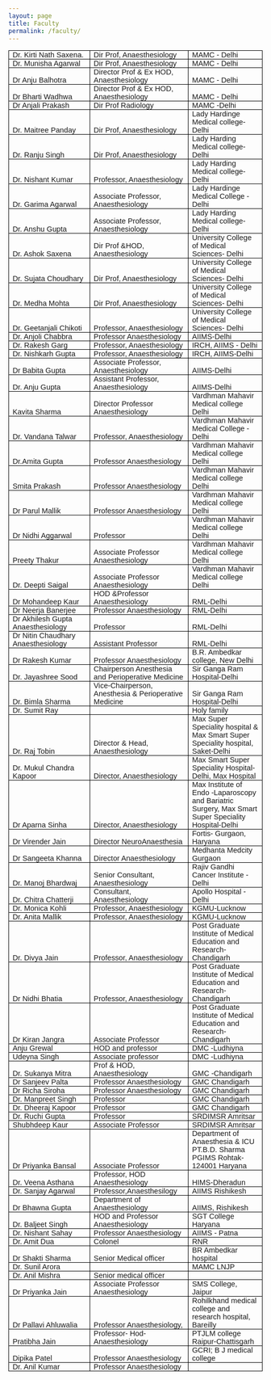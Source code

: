 ```yaml
---  
layout: page   
title: Faculty
permalink: /faculty/    
---
```

<html>

<head>
<style>
<!--
 /* Font Definitions */
 @font-face
	{font-family:"Cambria Math";
	panose-1:2 4 5 3 5 4 6 3 2 4;}
@font-face
	{font-family:Calibri;
	panose-1:2 15 5 2 2 2 4 3 2 4;}
 /* Style Definitions */
 p.MsoNormal, li.MsoNormal, div.MsoNormal
	{margin-top:0cm;
	margin-right:0cm;
	margin-bottom:8.0pt;
	margin-left:0cm;
	line-height:107%;
	font-size:11.0pt;
	font-family:"Calibri",sans-serif;}
.MsoChpDefault
	{font-family:"Calibri",sans-serif;}
.MsoPapDefault
	{margin-bottom:8.0pt;
	line-height:107%;}
@page WordSection1
	{size:595.3pt 841.9pt;
	margin:72.0pt 72.0pt 72.0pt 72.0pt;}
div.WordSection1
	{page:WordSection1;}
-->
</style>

</head>


<div class=WordSection1>

<table class=MsoTableGrid border=1 cellspacing=0 cellpadding=0
 style='border-collapse:collapse;border:none'>
 <tr>
  <td width=200 valign=bottom style='width:150.25pt;border:solid windowtext 1.0pt;
  padding:0cm 5.4pt 0cm 5.4pt'>
  <p class=MsoNormal style='margin-bottom:0cm;line-height:normal'>Dr. Kirti
  Nath Saxena.</p>
  </td>
  <td width=200 valign=bottom style='width:150.25pt;border:solid windowtext 1.0pt;
  border-left:none;padding:0cm 5.4pt 0cm 5.4pt'>
  <p class=MsoNormal style='margin-bottom:0cm;line-height:normal'>Dir Prof,
  Anaesthesiology</p>
  </td>
  <td width=200 valign=bottom style='width:150.3pt;border:solid windowtext 1.0pt;
  border-left:none;padding:0cm 5.4pt 0cm 5.4pt'>
  <p class=MsoNormal style='margin-bottom:0cm;line-height:normal'>MAMC - Delhi</p>
  </td>
 </tr>
 <tr>
  <td width=200 valign=bottom style='width:150.25pt;border:solid windowtext 1.0pt;
  border-top:none;padding:0cm 5.4pt 0cm 5.4pt'>
  <p class=MsoNormal style='margin-bottom:0cm;line-height:normal'>Dr. Munisha
  Agarwal</p>
  </td>
  <td width=200 valign=bottom style='width:150.25pt;border-top:none;border-left:
  none;border-bottom:solid windowtext 1.0pt;border-right:solid windowtext 1.0pt;
  padding:0cm 5.4pt 0cm 5.4pt'>
  <p class=MsoNormal style='margin-bottom:0cm;line-height:normal'>Dir Prof,
  Anaesthesiology</p>
  </td>
  <td width=200 valign=bottom style='width:150.3pt;border-top:none;border-left:
  none;border-bottom:solid windowtext 1.0pt;border-right:solid windowtext 1.0pt;
  padding:0cm 5.4pt 0cm 5.4pt'>
  <p class=MsoNormal style='margin-bottom:0cm;line-height:normal'>MAMC - Delhi</p>
  </td>
 </tr>
 <tr>
  <td width=200 valign=bottom style='width:150.25pt;border:solid windowtext 1.0pt;
  border-top:none;padding:0cm 5.4pt 0cm 5.4pt'>
  <p class=MsoNormal style='margin-bottom:0cm;line-height:normal'>Dr Anju
  Balhotra</p>
  </td>
  <td width=200 valign=bottom style='width:150.25pt;border-top:none;border-left:
  none;border-bottom:solid windowtext 1.0pt;border-right:solid windowtext 1.0pt;
  padding:0cm 5.4pt 0cm 5.4pt'>
  <p class=MsoNormal style='margin-bottom:0cm;line-height:normal'>Director Prof
  &amp; Ex HOD, Anaesthesiology</p>
  </td>
  <td width=200 valign=bottom style='width:150.3pt;border-top:none;border-left:
  none;border-bottom:solid windowtext 1.0pt;border-right:solid windowtext 1.0pt;
  padding:0cm 5.4pt 0cm 5.4pt'>
  <p class=MsoNormal style='margin-bottom:0cm;line-height:normal'>MAMC - Delhi</p>
  </td>
 </tr>
 <tr>
  <td width=200 valign=bottom style='width:150.25pt;border:solid windowtext 1.0pt;
  border-top:none;padding:0cm 5.4pt 0cm 5.4pt'>
  <p class=MsoNormal style='margin-bottom:0cm;line-height:normal'>Dr Bharti
  Wadhwa</p>
  </td>
  <td width=200 valign=bottom style='width:150.25pt;border-top:none;border-left:
  none;border-bottom:solid windowtext 1.0pt;border-right:solid windowtext 1.0pt;
  padding:0cm 5.4pt 0cm 5.4pt'>
  <p class=MsoNormal style='margin-bottom:0cm;line-height:normal'>Director Prof
  &amp; Ex HOD, Anaesthesiology</p>
  </td>
  <td width=200 valign=bottom style='width:150.3pt;border-top:none;border-left:
  none;border-bottom:solid windowtext 1.0pt;border-right:solid windowtext 1.0pt;
  padding:0cm 5.4pt 0cm 5.4pt'>
  <p class=MsoNormal style='margin-bottom:0cm;line-height:normal'>MAMC - Delhi</p>
  </td>
 </tr>
 <tr>
  <td width=200 valign=bottom style='width:150.25pt;border:solid windowtext 1.0pt;
  border-top:none;padding:0cm 5.4pt 0cm 5.4pt'>
  <p class=MsoNormal style='margin-bottom:0cm;line-height:normal'>Dr Anjali
  Prakash</p>
  </td>
  <td width=200 valign=bottom style='width:150.25pt;border-top:none;border-left:
  none;border-bottom:solid windowtext 1.0pt;border-right:solid windowtext 1.0pt;
  padding:0cm 5.4pt 0cm 5.4pt'>
  <p class=MsoNormal style='margin-bottom:0cm;line-height:normal'>Dir Prof
  Radiology</p>
  </td>
  <td width=200 valign=bottom style='width:150.3pt;border-top:none;border-left:
  none;border-bottom:solid windowtext 1.0pt;border-right:solid windowtext 1.0pt;
  padding:0cm 5.4pt 0cm 5.4pt'>
  <p class=MsoNormal style='margin-bottom:0cm;line-height:normal'>MAMC -Delhi</p>
  </td>
 </tr>
 <tr>
  <td width=200 valign=bottom style='width:150.25pt;border:solid windowtext 1.0pt;
  border-top:none;padding:0cm 5.4pt 0cm 5.4pt'>
  <p class=MsoNormal style='margin-bottom:0cm;line-height:normal'>Dr. Maitree
  Panday</p>
  </td>
  <td width=200 valign=bottom style='width:150.25pt;border-top:none;border-left:
  none;border-bottom:solid windowtext 1.0pt;border-right:solid windowtext 1.0pt;
  padding:0cm 5.4pt 0cm 5.4pt'>
  <p class=MsoNormal style='margin-bottom:0cm;line-height:normal'>Dir Prof,
  Anaesthesiology</p>
  </td>
  <td width=200 valign=bottom style='width:150.3pt;border-top:none;border-left:
  none;border-bottom:solid windowtext 1.0pt;border-right:solid windowtext 1.0pt;
  padding:0cm 5.4pt 0cm 5.4pt'>
  <p class=MsoNormal style='margin-bottom:0cm;line-height:normal'>Lady Hardinge
  Medical college-Delhi</p>
  </td>
 </tr>
 <tr>
  <td width=200 valign=bottom style='width:150.25pt;border:solid windowtext 1.0pt;
  border-top:none;padding:0cm 5.4pt 0cm 5.4pt'>
  <p class=MsoNormal style='margin-bottom:0cm;line-height:normal'>Dr. Ranju
  Singh</p>
  </td>
  <td width=200 valign=bottom style='width:150.25pt;border-top:none;border-left:
  none;border-bottom:solid windowtext 1.0pt;border-right:solid windowtext 1.0pt;
  padding:0cm 5.4pt 0cm 5.4pt'>
  <p class=MsoNormal style='margin-bottom:0cm;line-height:normal'>Dir Prof,
  Anaesthesiology</p>
  </td>
  <td width=200 valign=bottom style='width:150.3pt;border-top:none;border-left:
  none;border-bottom:solid windowtext 1.0pt;border-right:solid windowtext 1.0pt;
  padding:0cm 5.4pt 0cm 5.4pt'>
  <p class=MsoNormal style='margin-bottom:0cm;line-height:normal'>Lady Harding
  Medical college-Delhi</p>
  </td>
 </tr>
 <tr>
  <td width=200 valign=bottom style='width:150.25pt;border:solid windowtext 1.0pt;
  border-top:none;padding:0cm 5.4pt 0cm 5.4pt'>
  <p class=MsoNormal style='margin-bottom:0cm;line-height:normal'>Dr. Nishant
  Kumar</p>
  </td>
  <td width=200 valign=bottom style='width:150.25pt;border-top:none;border-left:
  none;border-bottom:solid windowtext 1.0pt;border-right:solid windowtext 1.0pt;
  padding:0cm 5.4pt 0cm 5.4pt'>
  <p class=MsoNormal style='margin-bottom:0cm;line-height:normal'>Professor,
  Anaesthesiology</p>
  </td>
  <td width=200 valign=bottom style='width:150.3pt;border-top:none;border-left:
  none;border-bottom:solid windowtext 1.0pt;border-right:solid windowtext 1.0pt;
  padding:0cm 5.4pt 0cm 5.4pt'>
  <p class=MsoNormal style='margin-bottom:0cm;line-height:normal'>Lady Harding
  Medical college-Delhi</p>
  </td>
 </tr>
 <tr>
  <td width=200 valign=bottom style='width:150.25pt;border:solid windowtext 1.0pt;
  border-top:none;padding:0cm 5.4pt 0cm 5.4pt'>
  <p class=MsoNormal style='margin-bottom:0cm;line-height:normal'>Dr. Garima
  Agarwal</p>
  </td>
  <td width=200 valign=bottom style='width:150.25pt;border-top:none;border-left:
  none;border-bottom:solid windowtext 1.0pt;border-right:solid windowtext 1.0pt;
  padding:0cm 5.4pt 0cm 5.4pt'>
  <p class=MsoNormal style='margin-bottom:0cm;line-height:normal'>Associate
  Professor, Anaesthesiology</p>
  </td>
  <td width=200 valign=bottom style='width:150.3pt;border-top:none;border-left:
  none;border-bottom:solid windowtext 1.0pt;border-right:solid windowtext 1.0pt;
  padding:0cm 5.4pt 0cm 5.4pt'>
  <p class=MsoNormal style='margin-bottom:0cm;line-height:normal'>Lady Hardinge
  Medical College -Delhi</p>
  </td>
 </tr>
 <tr>
  <td width=200 valign=bottom style='width:150.25pt;border:solid windowtext 1.0pt;
  border-top:none;padding:0cm 5.4pt 0cm 5.4pt'>
  <p class=MsoNormal style='margin-bottom:0cm;line-height:normal'>Dr. Anshu
  Gupta</p>
  </td>
  <td width=200 valign=bottom style='width:150.25pt;border-top:none;border-left:
  none;border-bottom:solid windowtext 1.0pt;border-right:solid windowtext 1.0pt;
  padding:0cm 5.4pt 0cm 5.4pt'>
  <p class=MsoNormal style='margin-bottom:0cm;line-height:normal'>Associate
  Professor, Anaesthesiology</p>
  </td>
  <td width=200 valign=bottom style='width:150.3pt;border-top:none;border-left:
  none;border-bottom:solid windowtext 1.0pt;border-right:solid windowtext 1.0pt;
  padding:0cm 5.4pt 0cm 5.4pt'>
  <p class=MsoNormal style='margin-bottom:0cm;line-height:normal'>Lady Harding
  Medical college-Delhi</p>
  </td>
 </tr>
 <tr>
  <td width=200 valign=bottom style='width:150.25pt;border:solid windowtext 1.0pt;
  border-top:none;padding:0cm 5.4pt 0cm 5.4pt'>
  <p class=MsoNormal style='margin-bottom:0cm;line-height:normal'>Dr. Ashok
  Saxena</p>
  </td>
  <td width=200 valign=bottom style='width:150.25pt;border-top:none;border-left:
  none;border-bottom:solid windowtext 1.0pt;border-right:solid windowtext 1.0pt;
  padding:0cm 5.4pt 0cm 5.4pt'>
  <p class=MsoNormal style='margin-bottom:0cm;line-height:normal'>Dir Prof
  &amp;HOD, Anaesthesiology</p>
  </td>
  <td width=200 valign=bottom style='width:150.3pt;border-top:none;border-left:
  none;border-bottom:solid windowtext 1.0pt;border-right:solid windowtext 1.0pt;
  padding:0cm 5.4pt 0cm 5.4pt'>
  <p class=MsoNormal style='margin-bottom:0cm;line-height:normal'>University
  College of Medical Sciences- Delhi</p>
  </td>
 </tr>
 <tr>
  <td width=200 valign=bottom style='width:150.25pt;border:solid windowtext 1.0pt;
  border-top:none;padding:0cm 5.4pt 0cm 5.4pt'>
  <p class=MsoNormal style='margin-bottom:0cm;line-height:normal'>Dr. Sujata
  Choudhary</p>
  </td>
  <td width=200 valign=bottom style='width:150.25pt;border-top:none;border-left:
  none;border-bottom:solid windowtext 1.0pt;border-right:solid windowtext 1.0pt;
  padding:0cm 5.4pt 0cm 5.4pt'>
  <p class=MsoNormal style='margin-bottom:0cm;line-height:normal'>Dir Prof,
  Anaesthesiology</p>
  </td>
  <td width=200 valign=bottom style='width:150.3pt;border-top:none;border-left:
  none;border-bottom:solid windowtext 1.0pt;border-right:solid windowtext 1.0pt;
  padding:0cm 5.4pt 0cm 5.4pt'>
  <p class=MsoNormal style='margin-bottom:0cm;line-height:normal'>University
  College of Medical Sciences- Delhi</p>
  </td>
 </tr>
 <tr>
  <td width=200 valign=bottom style='width:150.25pt;border:solid windowtext 1.0pt;
  border-top:none;padding:0cm 5.4pt 0cm 5.4pt'>
  <p class=MsoNormal style='margin-bottom:0cm;line-height:normal'>Dr. Medha
  Mohta</p>
  </td>
  <td width=200 valign=bottom style='width:150.25pt;border-top:none;border-left:
  none;border-bottom:solid windowtext 1.0pt;border-right:solid windowtext 1.0pt;
  padding:0cm 5.4pt 0cm 5.4pt'>
  <p class=MsoNormal style='margin-bottom:0cm;line-height:normal'>Dir Prof,
  Anaesthesiology</p>
  </td>
  <td width=200 valign=bottom style='width:150.3pt;border-top:none;border-left:
  none;border-bottom:solid windowtext 1.0pt;border-right:solid windowtext 1.0pt;
  padding:0cm 5.4pt 0cm 5.4pt'>
  <p class=MsoNormal style='margin-bottom:0cm;line-height:normal'>University College
  of Medical Sciences- Delhi</p>
  </td>
 </tr>
 <tr>
  <td width=200 valign=bottom style='width:150.25pt;border:solid windowtext 1.0pt;
  border-top:none;padding:0cm 5.4pt 0cm 5.4pt'>
  <p class=MsoNormal style='margin-bottom:0cm;line-height:normal'>Dr.
  Geetanjali Chikoti</p>
  </td>
  <td width=200 valign=bottom style='width:150.25pt;border-top:none;border-left:
  none;border-bottom:solid windowtext 1.0pt;border-right:solid windowtext 1.0pt;
  padding:0cm 5.4pt 0cm 5.4pt'>
  <p class=MsoNormal style='margin-bottom:0cm;line-height:normal'>Professor,
  Anaesthesiology</p>
  </td>
  <td width=200 valign=bottom style='width:150.3pt;border-top:none;border-left:
  none;border-bottom:solid windowtext 1.0pt;border-right:solid windowtext 1.0pt;
  padding:0cm 5.4pt 0cm 5.4pt'>
  <p class=MsoNormal style='margin-bottom:0cm;line-height:normal'>University
  College of Medical Sciences- Delhi</p>
  </td>
 </tr>
 <tr>
  <td width=200 valign=bottom style='width:150.25pt;border:solid windowtext 1.0pt;
  border-top:none;padding:0cm 5.4pt 0cm 5.4pt'>
  <p class=MsoNormal style='margin-bottom:0cm;line-height:normal'>Dr. Anjoli
  Chabbra</p>
  </td>
  <td width=200 valign=bottom style='width:150.25pt;border-top:none;border-left:
  none;border-bottom:solid windowtext 1.0pt;border-right:solid windowtext 1.0pt;
  padding:0cm 5.4pt 0cm 5.4pt'>
  <p class=MsoNormal style='margin-bottom:0cm;line-height:normal'>Professor
  Anaesthesiology</p>
  </td>
  <td width=200 valign=bottom style='width:150.3pt;border-top:none;border-left:
  none;border-bottom:solid windowtext 1.0pt;border-right:solid windowtext 1.0pt;
  padding:0cm 5.4pt 0cm 5.4pt'>
  <p class=MsoNormal style='margin-bottom:0cm;line-height:normal'>AIIMS-Delhi</p>
  </td>
 </tr>
 <tr>
  <td width=200 valign=bottom style='width:150.25pt;border:solid windowtext 1.0pt;
  border-top:none;padding:0cm 5.4pt 0cm 5.4pt'>
  <p class=MsoNormal style='margin-bottom:0cm;line-height:normal'>Dr. Rakesh
  Garg</p>
  </td>
  <td width=200 valign=bottom style='width:150.25pt;border-top:none;border-left:
  none;border-bottom:solid windowtext 1.0pt;border-right:solid windowtext 1.0pt;
  padding:0cm 5.4pt 0cm 5.4pt'>
  <p class=MsoNormal style='margin-bottom:0cm;line-height:normal'>Professor,
  Anaesthesiology</p>
  </td>
  <td width=200 valign=bottom style='width:150.3pt;border-top:none;border-left:
  none;border-bottom:solid windowtext 1.0pt;border-right:solid windowtext 1.0pt;
  padding:0cm 5.4pt 0cm 5.4pt'>
  <p class=MsoNormal style='margin-bottom:0cm;line-height:normal'>IRCH, AIIMS -
  Delhi</p>
  </td>
 </tr>
 <tr>
  <td width=200 valign=bottom style='width:150.25pt;border:solid windowtext 1.0pt;
  border-top:none;padding:0cm 5.4pt 0cm 5.4pt'>
  <p class=MsoNormal style='margin-bottom:0cm;line-height:normal'>Dr. Nishkarh
  Gupta</p>
  </td>
  <td width=200 valign=bottom style='width:150.25pt;border-top:none;border-left:
  none;border-bottom:solid windowtext 1.0pt;border-right:solid windowtext 1.0pt;
  padding:0cm 5.4pt 0cm 5.4pt'>
  <p class=MsoNormal style='margin-bottom:0cm;line-height:normal'>Professor,
  Anaesthesiology</p>
  </td>
  <td width=200 valign=bottom style='width:150.3pt;border-top:none;border-left:
  none;border-bottom:solid windowtext 1.0pt;border-right:solid windowtext 1.0pt;
  padding:0cm 5.4pt 0cm 5.4pt'>
  <p class=MsoNormal style='margin-bottom:0cm;line-height:normal'>IRCH,
  AIIMS-Delhi</p>
  </td>
 </tr>
 <tr>
  <td width=200 valign=bottom style='width:150.25pt;border:solid windowtext 1.0pt;
  border-top:none;padding:0cm 5.4pt 0cm 5.4pt'>
  <p class=MsoNormal style='margin-bottom:0cm;line-height:normal'>Dr Babita
  Gupta</p>
  </td>
  <td width=200 valign=bottom style='width:150.25pt;border-top:none;border-left:
  none;border-bottom:solid windowtext 1.0pt;border-right:solid windowtext 1.0pt;
  padding:0cm 5.4pt 0cm 5.4pt'>
  <p class=MsoNormal style='margin-bottom:0cm;line-height:normal'>Associate
  Professor, Anaesthesiology</p>
  </td>
  <td width=200 valign=bottom style='width:150.3pt;border-top:none;border-left:
  none;border-bottom:solid windowtext 1.0pt;border-right:solid windowtext 1.0pt;
  padding:0cm 5.4pt 0cm 5.4pt'>
  <p class=MsoNormal style='margin-bottom:0cm;line-height:normal'>AIIMS-Delhi</p>
  </td>
 </tr>
 <tr>
  <td width=200 valign=bottom style='width:150.25pt;border:solid windowtext 1.0pt;
  border-top:none;padding:0cm 5.4pt 0cm 5.4pt'>
  <p class=MsoNormal style='margin-bottom:0cm;line-height:normal'>Dr. Anju
  Gupta</p>
  </td>
  <td width=200 valign=bottom style='width:150.25pt;border-top:none;border-left:
  none;border-bottom:solid windowtext 1.0pt;border-right:solid windowtext 1.0pt;
  padding:0cm 5.4pt 0cm 5.4pt'>
  <p class=MsoNormal style='margin-bottom:0cm;line-height:normal'>Assistant
  Professor, Anaesthesiology</p>
  </td>
  <td width=200 valign=bottom style='width:150.3pt;border-top:none;border-left:
  none;border-bottom:solid windowtext 1.0pt;border-right:solid windowtext 1.0pt;
  padding:0cm 5.4pt 0cm 5.4pt'>
  <p class=MsoNormal style='margin-bottom:0cm;line-height:normal'>AIIMS-Delhi</p>
  </td>
 </tr>
 <tr>
  <td width=200 valign=bottom style='width:150.25pt;border:solid windowtext 1.0pt;
  border-top:none;padding:0cm 5.4pt 0cm 5.4pt'>
  <p class=MsoNormal style='margin-bottom:0cm;line-height:normal'>Kavita Sharma</p>
  </td>
  <td width=200 valign=bottom style='width:150.25pt;border-top:none;border-left:
  none;border-bottom:solid windowtext 1.0pt;border-right:solid windowtext 1.0pt;
  padding:0cm 5.4pt 0cm 5.4pt'>
  <p class=MsoNormal style='margin-bottom:0cm;line-height:normal'>Director
  Professor Anaesthesiology</p>
  </td>
  <td width=200 valign=bottom style='width:150.3pt;border-top:none;border-left:
  none;border-bottom:solid windowtext 1.0pt;border-right:solid windowtext 1.0pt;
  padding:0cm 5.4pt 0cm 5.4pt'>
  <p class=MsoNormal style='margin-bottom:0cm;line-height:normal'>Vardhman
  Mahavir Medical college Delhi</p>
  </td>
 </tr>
 <tr>
  <td width=200 valign=bottom style='width:150.25pt;border:solid windowtext 1.0pt;
  border-top:none;padding:0cm 5.4pt 0cm 5.4pt'>
  <p class=MsoNormal style='margin-bottom:0cm;line-height:normal'>Dr. Vandana
  Talwar</p>
  </td>
  <td width=200 valign=bottom style='width:150.25pt;border-top:none;border-left:
  none;border-bottom:solid windowtext 1.0pt;border-right:solid windowtext 1.0pt;
  padding:0cm 5.4pt 0cm 5.4pt'>
  <p class=MsoNormal style='margin-bottom:0cm;line-height:normal'>Professor,
  Anaesthesiology</p>
  </td>
  <td width=200 valign=bottom style='width:150.3pt;border-top:none;border-left:
  none;border-bottom:solid windowtext 1.0pt;border-right:solid windowtext 1.0pt;
  padding:0cm 5.4pt 0cm 5.4pt'>
  <p class=MsoNormal style='margin-bottom:0cm;line-height:normal'>Vardhman
  Mahavir Medical College -Delhi</p>
  </td>
 </tr>
 <tr>
  <td width=200 valign=bottom style='width:150.25pt;border:solid windowtext 1.0pt;
  border-top:none;padding:0cm 5.4pt 0cm 5.4pt'>
  <p class=MsoNormal style='margin-bottom:0cm;line-height:normal'>Dr.Amita
  Gupta</p>
  </td>
  <td width=200 valign=bottom style='width:150.25pt;border-top:none;border-left:
  none;border-bottom:solid windowtext 1.0pt;border-right:solid windowtext 1.0pt;
  padding:0cm 5.4pt 0cm 5.4pt'>
  <p class=MsoNormal style='margin-bottom:0cm;line-height:normal'>Professor
  Anaesthesiology</p>
  </td>
  <td width=200 valign=bottom style='width:150.3pt;border-top:none;border-left:
  none;border-bottom:solid windowtext 1.0pt;border-right:solid windowtext 1.0pt;
  padding:0cm 5.4pt 0cm 5.4pt'>
  <p class=MsoNormal style='margin-bottom:0cm;line-height:normal'>Vardhman
  Mahavir Medical college Delhi</p>
  </td>
 </tr>
 <tr>
  <td width=200 valign=bottom style='width:150.25pt;border:solid windowtext 1.0pt;
  border-top:none;padding:0cm 5.4pt 0cm 5.4pt'>
  <p class=MsoNormal style='margin-bottom:0cm;line-height:normal'>Smita Prakash</p>
  </td>
  <td width=200 valign=bottom style='width:150.25pt;border-top:none;border-left:
  none;border-bottom:solid windowtext 1.0pt;border-right:solid windowtext 1.0pt;
  padding:0cm 5.4pt 0cm 5.4pt'>
  <p class=MsoNormal style='margin-bottom:0cm;line-height:normal'>Professor Anaesthesiology</p>
  </td>
  <td width=200 valign=bottom style='width:150.3pt;border-top:none;border-left:
  none;border-bottom:solid windowtext 1.0pt;border-right:solid windowtext 1.0pt;
  padding:0cm 5.4pt 0cm 5.4pt'>
  <p class=MsoNormal style='margin-bottom:0cm;line-height:normal'>Vardhman
  Mahavir Medical college Delhi</p>
  </td>
 </tr>
 <tr>
  <td width=200 valign=bottom style='width:150.25pt;border:solid windowtext 1.0pt;
  border-top:none;padding:0cm 5.4pt 0cm 5.4pt'>
  <p class=MsoNormal style='margin-bottom:0cm;line-height:normal'>Dr Parul
  Mallik</p>
  </td>
  <td width=200 valign=bottom style='width:150.25pt;border-top:none;border-left:
  none;border-bottom:solid windowtext 1.0pt;border-right:solid windowtext 1.0pt;
  padding:0cm 5.4pt 0cm 5.4pt'>
  <p class=MsoNormal style='margin-bottom:0cm;line-height:normal'>Professor
  Anaesthesiology</p>
  </td>
  <td width=200 valign=bottom style='width:150.3pt;border-top:none;border-left:
  none;border-bottom:solid windowtext 1.0pt;border-right:solid windowtext 1.0pt;
  padding:0cm 5.4pt 0cm 5.4pt'>
  <p class=MsoNormal style='margin-bottom:0cm;line-height:normal'>Vardhman
  Mahavir Medical college Delhi</p>
  </td>
 </tr>
 <tr>
  <td width=200 valign=bottom style='width:150.25pt;border:solid windowtext 1.0pt;
  border-top:none;padding:0cm 5.4pt 0cm 5.4pt'>
  <p class=MsoNormal style='margin-bottom:0cm;line-height:normal'>Dr Nidhi
  Aggarwal</p>
  </td>
  <td width=200 valign=bottom style='width:150.25pt;border-top:none;border-left:
  none;border-bottom:solid windowtext 1.0pt;border-right:solid windowtext 1.0pt;
  padding:0cm 5.4pt 0cm 5.4pt'>
  <p class=MsoNormal style='margin-bottom:0cm;line-height:normal'>Professor</p>
  </td>
  <td width=200 valign=bottom style='width:150.3pt;border-top:none;border-left:
  none;border-bottom:solid windowtext 1.0pt;border-right:solid windowtext 1.0pt;
  padding:0cm 5.4pt 0cm 5.4pt'>
  <p class=MsoNormal style='margin-bottom:0cm;line-height:normal'>Vardhman
  Mahavir Medical college Delhi</p>
  </td>
 </tr>
 <tr>
  <td width=200 valign=bottom style='width:150.25pt;border:solid windowtext 1.0pt;
  border-top:none;padding:0cm 5.4pt 0cm 5.4pt'>
  <p class=MsoNormal style='margin-bottom:0cm;line-height:normal'>Preety Thakur</p>
  </td>
  <td width=200 valign=bottom style='width:150.25pt;border-top:none;border-left:
  none;border-bottom:solid windowtext 1.0pt;border-right:solid windowtext 1.0pt;
  padding:0cm 5.4pt 0cm 5.4pt'>
  <p class=MsoNormal style='margin-bottom:0cm;line-height:normal'>Associate
  Professor Anaesthesiology</p>
  </td>
  <td width=200 valign=bottom style='width:150.3pt;border-top:none;border-left:
  none;border-bottom:solid windowtext 1.0pt;border-right:solid windowtext 1.0pt;
  padding:0cm 5.4pt 0cm 5.4pt'>
  <p class=MsoNormal style='margin-bottom:0cm;line-height:normal'>Vardhman
  Mahavir Medical college Delhi</p>
  </td>
 </tr>
 <tr>
  <td width=200 valign=bottom style='width:150.25pt;border:solid windowtext 1.0pt;
  border-top:none;padding:0cm 5.4pt 0cm 5.4pt'>
  <p class=MsoNormal style='margin-bottom:0cm;line-height:normal'>Dr. Deepti
  Saigal</p>
  </td>
  <td width=200 valign=bottom style='width:150.25pt;border-top:none;border-left:
  none;border-bottom:solid windowtext 1.0pt;border-right:solid windowtext 1.0pt;
  padding:0cm 5.4pt 0cm 5.4pt'>
  <p class=MsoNormal style='margin-bottom:0cm;line-height:normal'>Associate
  Professor Anaesthesiology</p>
  </td>
  <td width=200 valign=bottom style='width:150.3pt;border-top:none;border-left:
  none;border-bottom:solid windowtext 1.0pt;border-right:solid windowtext 1.0pt;
  padding:0cm 5.4pt 0cm 5.4pt'>
  <p class=MsoNormal style='margin-bottom:0cm;line-height:normal'>Vardhman
  Mahavir Medical college Delhi</p>
  </td>
 </tr>
 <tr>
  <td width=200 valign=bottom style='width:150.25pt;border:solid windowtext 1.0pt;
  border-top:none;padding:0cm 5.4pt 0cm 5.4pt'>
  <p class=MsoNormal style='margin-bottom:0cm;line-height:normal'>Dr Mohandeep
  Kaur</p>
  </td>
  <td width=200 valign=bottom style='width:150.25pt;border-top:none;border-left:
  none;border-bottom:solid windowtext 1.0pt;border-right:solid windowtext 1.0pt;
  padding:0cm 5.4pt 0cm 5.4pt'>
  <p class=MsoNormal style='margin-bottom:0cm;line-height:normal'>HOD
  &amp;Professor Anaesthesiology</p>
  </td>
  <td width=200 valign=bottom style='width:150.3pt;border-top:none;border-left:
  none;border-bottom:solid windowtext 1.0pt;border-right:solid windowtext 1.0pt;
  padding:0cm 5.4pt 0cm 5.4pt'>
  <p class=MsoNormal style='margin-bottom:0cm;line-height:normal'>RML-Delhi</p>
  </td>
 </tr>
 <tr>
  <td width=200 valign=bottom style='width:150.25pt;border:solid windowtext 1.0pt;
  border-top:none;padding:0cm 5.4pt 0cm 5.4pt'>
  <p class=MsoNormal style='margin-bottom:0cm;line-height:normal'>Dr Neerja
  Banerjee</p>
  </td>
  <td width=200 valign=bottom style='width:150.25pt;border-top:none;border-left:
  none;border-bottom:solid windowtext 1.0pt;border-right:solid windowtext 1.0pt;
  padding:0cm 5.4pt 0cm 5.4pt'>
  <p class=MsoNormal style='margin-bottom:0cm;line-height:normal'>Professor
  Anaesthesiology</p>
  </td>
  <td width=200 valign=bottom style='width:150.3pt;border-top:none;border-left:
  none;border-bottom:solid windowtext 1.0pt;border-right:solid windowtext 1.0pt;
  padding:0cm 5.4pt 0cm 5.4pt'>
  <p class=MsoNormal style='margin-bottom:0cm;line-height:normal'>RML-Delhi</p>
  </td>
 </tr>
 <tr>
  <td width=200 valign=bottom style='width:150.25pt;border:solid windowtext 1.0pt;
  border-top:none;padding:0cm 5.4pt 0cm 5.4pt'>
  <p class=MsoNormal style='margin-bottom:0cm;line-height:normal'>Dr Akhilesh
  Gupta Anaesthesiology</p>
  </td>
  <td width=200 valign=bottom style='width:150.25pt;border-top:none;border-left:
  none;border-bottom:solid windowtext 1.0pt;border-right:solid windowtext 1.0pt;
  padding:0cm 5.4pt 0cm 5.4pt'>
  <p class=MsoNormal style='margin-bottom:0cm;line-height:normal'>Professor</p>
  </td>
  <td width=200 valign=bottom style='width:150.3pt;border-top:none;border-left:
  none;border-bottom:solid windowtext 1.0pt;border-right:solid windowtext 1.0pt;
  padding:0cm 5.4pt 0cm 5.4pt'>
  <p class=MsoNormal style='margin-bottom:0cm;line-height:normal'>RML-Delhi</p>
  </td>
 </tr>
 <tr>
  <td width=200 valign=bottom style='width:150.25pt;border:solid windowtext 1.0pt;
  border-top:none;padding:0cm 5.4pt 0cm 5.4pt'>
  <p class=MsoNormal style='margin-bottom:0cm;line-height:normal'>Dr Nitin
  Chaudhary Anaesthesiology</p>
  </td>
  <td width=200 valign=bottom style='width:150.25pt;border-top:none;border-left:
  none;border-bottom:solid windowtext 1.0pt;border-right:solid windowtext 1.0pt;
  padding:0cm 5.4pt 0cm 5.4pt'>
  <p class=MsoNormal style='margin-bottom:0cm;line-height:normal'>Assistant
  Professor</p>
  </td>
  <td width=200 valign=bottom style='width:150.3pt;border-top:none;border-left:
  none;border-bottom:solid windowtext 1.0pt;border-right:solid windowtext 1.0pt;
  padding:0cm 5.4pt 0cm 5.4pt'>
  <p class=MsoNormal style='margin-bottom:0cm;line-height:normal'>RML-Delhi</p>
  </td>
 </tr>
 <tr>
  <td width=200 valign=bottom style='width:150.25pt;border:solid windowtext 1.0pt;
  border-top:none;padding:0cm 5.4pt 0cm 5.4pt'>
  <p class=MsoNormal style='margin-bottom:0cm;line-height:normal'>Dr Rakesh
  Kumar</p>
  </td>
  <td width=200 valign=bottom style='width:150.25pt;border-top:none;border-left:
  none;border-bottom:solid windowtext 1.0pt;border-right:solid windowtext 1.0pt;
  padding:0cm 5.4pt 0cm 5.4pt'>
  <p class=MsoNormal style='margin-bottom:0cm;line-height:normal'>Professor
  Anaesthesiology</p>
  </td>
  <td width=200 valign=bottom style='width:150.3pt;border-top:none;border-left:
  none;border-bottom:solid windowtext 1.0pt;border-right:solid windowtext 1.0pt;
  padding:0cm 5.4pt 0cm 5.4pt'>
  <p class=MsoNormal style='margin-bottom:0cm;line-height:normal'>B.R. Ambedkar
  college, New Delhi</p>
  </td>
 </tr>
 <tr>
  <td width=200 valign=bottom style='width:150.25pt;border:solid windowtext 1.0pt;
  border-top:none;padding:0cm 5.4pt 0cm 5.4pt'>
  <p class=MsoNormal style='margin-bottom:0cm;line-height:normal'>Dr. Jayashree
  Sood</p>
  </td>
  <td width=200 valign=bottom style='width:150.25pt;border-top:none;border-left:
  none;border-bottom:solid windowtext 1.0pt;border-right:solid windowtext 1.0pt;
  padding:0cm 5.4pt 0cm 5.4pt'>
  <p class=MsoNormal style='margin-bottom:0cm;line-height:normal'>Chairperson
  Anesthesia and Perioperative Medicine</p>
  </td>
  <td width=200 valign=bottom style='width:150.3pt;border-top:none;border-left:
  none;border-bottom:solid windowtext 1.0pt;border-right:solid windowtext 1.0pt;
  padding:0cm 5.4pt 0cm 5.4pt'>
  <p class=MsoNormal style='margin-bottom:0cm;line-height:normal'>Sir Ganga Ram
  Hospital-Delhi</p>
  </td>
 </tr>
 <tr>
  <td width=200 valign=bottom style='width:150.25pt;border:solid windowtext 1.0pt;
  border-top:none;padding:0cm 5.4pt 0cm 5.4pt'>
  <p class=MsoNormal style='margin-bottom:0cm;line-height:normal'>Dr. Bimla
  Sharma</p>
  </td>
  <td width=200 valign=bottom style='width:150.25pt;border-top:none;border-left:
  none;border-bottom:solid windowtext 1.0pt;border-right:solid windowtext 1.0pt;
  padding:0cm 5.4pt 0cm 5.4pt'>
  <p class=MsoNormal style='margin-bottom:0cm;line-height:normal'>Vice-Chairperson,
  Anesthesia &amp; Perioperative Medicine</p>
  </td>
  <td width=200 valign=bottom style='width:150.3pt;border-top:none;border-left:
  none;border-bottom:solid windowtext 1.0pt;border-right:solid windowtext 1.0pt;
  padding:0cm 5.4pt 0cm 5.4pt'>
  <p class=MsoNormal style='margin-bottom:0cm;line-height:normal'>Sir Ganga Ram
  Hospital-Delhi</p>
  </td>
 </tr>
 <tr>
  <td width=200 valign=bottom style='width:150.25pt;border:solid windowtext 1.0pt;
  border-top:none;padding:0cm 5.4pt 0cm 5.4pt'>
  <p class=MsoNormal style='margin-bottom:0cm;line-height:normal'>Dr. Sumit Ray</p>
  </td>
  <td width=200 valign=bottom style='width:150.25pt;border-top:none;border-left:
  none;border-bottom:solid windowtext 1.0pt;border-right:solid windowtext 1.0pt;
  padding:0cm 5.4pt 0cm 5.4pt'>
  <p class=MsoNormal style='margin-bottom:0cm;line-height:normal'>&nbsp;</p>
  </td>
  <td width=200 valign=bottom style='width:150.3pt;border-top:none;border-left:
  none;border-bottom:solid windowtext 1.0pt;border-right:solid windowtext 1.0pt;
  padding:0cm 5.4pt 0cm 5.4pt'>
  <p class=MsoNormal style='margin-bottom:0cm;line-height:normal'>Holy family</p>
  </td>
 </tr>
 <tr>
  <td width=200 valign=bottom style='width:150.25pt;border:solid windowtext 1.0pt;
  border-top:none;padding:0cm 5.4pt 0cm 5.4pt'>
  <p class=MsoNormal style='margin-bottom:0cm;line-height:normal'>Dr. Raj Tobin</p>
  </td>
  <td width=200 valign=bottom style='width:150.25pt;border-top:none;border-left:
  none;border-bottom:solid windowtext 1.0pt;border-right:solid windowtext 1.0pt;
  padding:0cm 5.4pt 0cm 5.4pt'>
  <p class=MsoNormal style='margin-bottom:0cm;line-height:normal'>Director
  &amp; Head, Anaesthesiology</p>
  </td>
  <td width=200 valign=bottom style='width:150.3pt;border-top:none;border-left:
  none;border-bottom:solid windowtext 1.0pt;border-right:solid windowtext 1.0pt;
  padding:0cm 5.4pt 0cm 5.4pt'>
  <p class=MsoNormal style='margin-bottom:0cm;line-height:normal'>Max Super Speciality
  hospital &amp; Max Smart Super Speciality hospital, Saket-Delhi</p>
  </td>
 </tr>
 <tr>
  <td width=200 valign=bottom style='width:150.25pt;border:solid windowtext 1.0pt;
  border-top:none;padding:0cm 5.4pt 0cm 5.4pt'>
  <p class=MsoNormal style='margin-bottom:0cm;line-height:normal'>Dr. Mukul
  Chandra Kapoor</p>
  </td>
  <td width=200 valign=bottom style='width:150.25pt;border-top:none;border-left:
  none;border-bottom:solid windowtext 1.0pt;border-right:solid windowtext 1.0pt;
  padding:0cm 5.4pt 0cm 5.4pt'>
  <p class=MsoNormal style='margin-bottom:0cm;line-height:normal'>Director,
  Anaesthesiology</p>
  </td>
  <td width=200 valign=bottom style='width:150.3pt;border-top:none;border-left:
  none;border-bottom:solid windowtext 1.0pt;border-right:solid windowtext 1.0pt;
  padding:0cm 5.4pt 0cm 5.4pt'>
  <p class=MsoNormal style='margin-bottom:0cm;line-height:normal'>Max Smart
  Super Speciality Hospital-Delhi, Max Hospital</p>
  </td>
 </tr>
 <tr>
  <td width=200 valign=bottom style='width:150.25pt;border:solid windowtext 1.0pt;
  border-top:none;padding:0cm 5.4pt 0cm 5.4pt'>
  <p class=MsoNormal style='margin-bottom:0cm;line-height:normal'>Dr Aparna
  Sinha</p>
  </td>
  <td width=200 valign=bottom style='width:150.25pt;border-top:none;border-left:
  none;border-bottom:solid windowtext 1.0pt;border-right:solid windowtext 1.0pt;
  padding:0cm 5.4pt 0cm 5.4pt'>
  <p class=MsoNormal style='margin-bottom:0cm;line-height:normal'>Director,
  Anaesthesiology</p>
  </td>
  <td width=200 valign=bottom style='width:150.3pt;border-top:none;border-left:
  none;border-bottom:solid windowtext 1.0pt;border-right:solid windowtext 1.0pt;
  padding:0cm 5.4pt 0cm 5.4pt'>
  <p class=MsoNormal style='margin-bottom:0cm;line-height:normal'>Max Institute
  of Endo -Laparoscopy and Bariatric Surgery, Max Smart Super Speciality
  Hospital-Delhi</p>
  </td>
 </tr>
 <tr>
  <td width=200 valign=bottom style='width:150.25pt;border:solid windowtext 1.0pt;
  border-top:none;padding:0cm 5.4pt 0cm 5.4pt'>
  <p class=MsoNormal style='margin-bottom:0cm;line-height:normal'>Dr Virender
  Jain</p>
  </td>
  <td width=200 valign=bottom style='width:150.25pt;border-top:none;border-left:
  none;border-bottom:solid windowtext 1.0pt;border-right:solid windowtext 1.0pt;
  padding:0cm 5.4pt 0cm 5.4pt'>
  <p class=MsoNormal style='margin-bottom:0cm;line-height:normal'>Director
  NeuroAnaesthesia</p>
  </td>
  <td width=200 valign=bottom style='width:150.3pt;border-top:none;border-left:
  none;border-bottom:solid windowtext 1.0pt;border-right:solid windowtext 1.0pt;
  padding:0cm 5.4pt 0cm 5.4pt'>
  <p class=MsoNormal style='margin-bottom:0cm;line-height:normal'>Fortis-
  Gurgaon, Haryana</p>
  </td>
 </tr>
 <tr>
  <td width=200 valign=bottom style='width:150.25pt;border:solid windowtext 1.0pt;
  border-top:none;padding:0cm 5.4pt 0cm 5.4pt'>
  <p class=MsoNormal style='margin-bottom:0cm;line-height:normal'>Dr Sangeeta
  Khanna</p>
  </td>
  <td width=200 valign=bottom style='width:150.25pt;border-top:none;border-left:
  none;border-bottom:solid windowtext 1.0pt;border-right:solid windowtext 1.0pt;
  padding:0cm 5.4pt 0cm 5.4pt'>
  <p class=MsoNormal style='margin-bottom:0cm;line-height:normal'>Director
  Anaesthesiology</p>
  </td>
  <td width=200 valign=bottom style='width:150.3pt;border-top:none;border-left:
  none;border-bottom:solid windowtext 1.0pt;border-right:solid windowtext 1.0pt;
  padding:0cm 5.4pt 0cm 5.4pt'>
  <p class=MsoNormal style='margin-bottom:0cm;line-height:normal'>Medhanta
  Medcity Gurgaon</p>
  </td>
 </tr>
 <tr>
  <td width=200 valign=bottom style='width:150.25pt;border:solid windowtext 1.0pt;
  border-top:none;padding:0cm 5.4pt 0cm 5.4pt'>
  <p class=MsoNormal style='margin-bottom:0cm;line-height:normal'>Dr. Manoj
  Bhardwaj</p>
  </td>
  <td width=200 valign=bottom style='width:150.25pt;border-top:none;border-left:
  none;border-bottom:solid windowtext 1.0pt;border-right:solid windowtext 1.0pt;
  padding:0cm 5.4pt 0cm 5.4pt'>
  <p class=MsoNormal style='margin-bottom:0cm;line-height:normal'>Senior
  Consultant, Anaesthesiology</p>
  </td>
  <td width=200 valign=bottom style='width:150.3pt;border-top:none;border-left:
  none;border-bottom:solid windowtext 1.0pt;border-right:solid windowtext 1.0pt;
  padding:0cm 5.4pt 0cm 5.4pt'>
  <p class=MsoNormal style='margin-bottom:0cm;line-height:normal'>Rajiv Gandhi
  Cancer Institute - Delhi</p>
  </td>
 </tr>
 <tr>
  <td width=200 valign=bottom style='width:150.25pt;border:solid windowtext 1.0pt;
  border-top:none;padding:0cm 5.4pt 0cm 5.4pt'>
  <p class=MsoNormal style='margin-bottom:0cm;line-height:normal'>Dr. Chitra
  Chatterji</p>
  </td>
  <td width=200 valign=bottom style='width:150.25pt;border-top:none;border-left:
  none;border-bottom:solid windowtext 1.0pt;border-right:solid windowtext 1.0pt;
  padding:0cm 5.4pt 0cm 5.4pt'>
  <p class=MsoNormal style='margin-bottom:0cm;line-height:normal'>Consultant,
  Anaesthesiology</p>
  </td>
  <td width=200 valign=bottom style='width:150.3pt;border-top:none;border-left:
  none;border-bottom:solid windowtext 1.0pt;border-right:solid windowtext 1.0pt;
  padding:0cm 5.4pt 0cm 5.4pt'>
  <p class=MsoNormal style='margin-bottom:0cm;line-height:normal'>Apollo
  Hospital - Delhi</p>
  </td>
 </tr>
 <tr>
  <td width=200 valign=bottom style='width:150.25pt;border:solid windowtext 1.0pt;
  border-top:none;padding:0cm 5.4pt 0cm 5.4pt'>
  <p class=MsoNormal style='margin-bottom:0cm;line-height:normal'>Dr. Monica
  Kohli</p>
  </td>
  <td width=200 valign=bottom style='width:150.25pt;border-top:none;border-left:
  none;border-bottom:solid windowtext 1.0pt;border-right:solid windowtext 1.0pt;
  padding:0cm 5.4pt 0cm 5.4pt'>
  <p class=MsoNormal style='margin-bottom:0cm;line-height:normal'>Professor,
  Anaesthesiology</p>
  </td>
  <td width=200 valign=bottom style='width:150.3pt;border-top:none;border-left:
  none;border-bottom:solid windowtext 1.0pt;border-right:solid windowtext 1.0pt;
  padding:0cm 5.4pt 0cm 5.4pt'>
  <p class=MsoNormal style='margin-bottom:0cm;line-height:normal'>KGMU-Lucknow</p>
  </td>
 </tr>
 <tr>
  <td width=200 valign=bottom style='width:150.25pt;border:solid windowtext 1.0pt;
  border-top:none;padding:0cm 5.4pt 0cm 5.4pt'>
  <p class=MsoNormal style='margin-bottom:0cm;line-height:normal'>Dr. Anita
  Mallik</p>
  </td>
  <td width=200 valign=bottom style='width:150.25pt;border-top:none;border-left:
  none;border-bottom:solid windowtext 1.0pt;border-right:solid windowtext 1.0pt;
  padding:0cm 5.4pt 0cm 5.4pt'>
  <p class=MsoNormal style='margin-bottom:0cm;line-height:normal'>Professor,
  Anaesthesiology</p>
  </td>
  <td width=200 valign=bottom style='width:150.3pt;border-top:none;border-left:
  none;border-bottom:solid windowtext 1.0pt;border-right:solid windowtext 1.0pt;
  padding:0cm 5.4pt 0cm 5.4pt'>
  <p class=MsoNormal style='margin-bottom:0cm;line-height:normal'>KGMU-Lucknow</p>
  </td>
 </tr>
 <tr>
  <td width=200 valign=bottom style='width:150.25pt;border:solid windowtext 1.0pt;
  border-top:none;padding:0cm 5.4pt 0cm 5.4pt'>
  <p class=MsoNormal style='margin-bottom:0cm;line-height:normal'>Dr. Divya
  Jain</p>
  </td>
  <td width=200 valign=bottom style='width:150.25pt;border-top:none;border-left:
  none;border-bottom:solid windowtext 1.0pt;border-right:solid windowtext 1.0pt;
  padding:0cm 5.4pt 0cm 5.4pt'>
  <p class=MsoNormal style='margin-bottom:0cm;line-height:normal'>Professor,
  Anaesthesiology</p>
  </td>
  <td width=200 valign=bottom style='width:150.3pt;border-top:none;border-left:
  none;border-bottom:solid windowtext 1.0pt;border-right:solid windowtext 1.0pt;
  padding:0cm 5.4pt 0cm 5.4pt'>
  <p class=MsoNormal style='margin-bottom:0cm;line-height:normal'>Post Graduate
  Institute of Medical Education and Research- Chandigarh</p>
  </td>
 </tr>
 <tr>
  <td width=200 valign=bottom style='width:150.25pt;border:solid windowtext 1.0pt;
  border-top:none;padding:0cm 5.4pt 0cm 5.4pt'>
  <p class=MsoNormal style='margin-bottom:0cm;line-height:normal'>Dr Nidhi
  Bhatia</p>
  </td>
  <td width=200 valign=bottom style='width:150.25pt;border-top:none;border-left:
  none;border-bottom:solid windowtext 1.0pt;border-right:solid windowtext 1.0pt;
  padding:0cm 5.4pt 0cm 5.4pt'>
  <p class=MsoNormal style='margin-bottom:0cm;line-height:normal'>Professor,
  Anaesthesiology</p>
  </td>
  <td width=200 valign=bottom style='width:150.3pt;border-top:none;border-left:
  none;border-bottom:solid windowtext 1.0pt;border-right:solid windowtext 1.0pt;
  padding:0cm 5.4pt 0cm 5.4pt'>
  <p class=MsoNormal style='margin-bottom:0cm;line-height:normal'>Post Graduate
  Institute of Medical Education and Research- Chandigarh</p>
  </td>
 </tr>
 <tr>
  <td width=200 valign=bottom style='width:150.25pt;border:solid windowtext 1.0pt;
  border-top:none;padding:0cm 5.4pt 0cm 5.4pt'>
  <p class=MsoNormal style='margin-bottom:0cm;line-height:normal'>Dr Kiran
  Jangra</p>
  </td>
  <td width=200 valign=bottom style='width:150.25pt;border-top:none;border-left:
  none;border-bottom:solid windowtext 1.0pt;border-right:solid windowtext 1.0pt;
  padding:0cm 5.4pt 0cm 5.4pt'>
  <p class=MsoNormal style='margin-bottom:0cm;line-height:normal'>Associate
  Professor</p>
  </td>
  <td width=200 valign=bottom style='width:150.3pt;border-top:none;border-left:
  none;border-bottom:solid windowtext 1.0pt;border-right:solid windowtext 1.0pt;
  padding:0cm 5.4pt 0cm 5.4pt'>
  <p class=MsoNormal style='margin-bottom:0cm;line-height:normal'>Post Graduate
  Institute of Medical Education and Research- Chandigarh</p>
  </td>
 </tr>
 <tr>
  <td width=200 valign=bottom style='width:150.25pt;border:solid windowtext 1.0pt;
  border-top:none;padding:0cm 5.4pt 0cm 5.4pt'>
  <p class=MsoNormal style='margin-bottom:0cm;line-height:normal'>Anju Grewal</p>
  </td>
  <td width=200 valign=bottom style='width:150.25pt;border-top:none;border-left:
  none;border-bottom:solid windowtext 1.0pt;border-right:solid windowtext 1.0pt;
  padding:0cm 5.4pt 0cm 5.4pt'>
  <p class=MsoNormal style='margin-bottom:0cm;line-height:normal'>HOD and
  professor</p>
  </td>
  <td width=200 valign=bottom style='width:150.3pt;border-top:none;border-left:
  none;border-bottom:solid windowtext 1.0pt;border-right:solid windowtext 1.0pt;
  padding:0cm 5.4pt 0cm 5.4pt'>
  <p class=MsoNormal style='margin-bottom:0cm;line-height:normal'>DMC -Ludhiyna</p>
  </td>
 </tr>
 <tr>
  <td width=200 valign=bottom style='width:150.25pt;border:solid windowtext 1.0pt;
  border-top:none;padding:0cm 5.4pt 0cm 5.4pt'>
  <p class=MsoNormal style='margin-bottom:0cm;line-height:normal'>Udeyna Singh</p>
  </td>
  <td width=200 valign=bottom style='width:150.25pt;border-top:none;border-left:
  none;border-bottom:solid windowtext 1.0pt;border-right:solid windowtext 1.0pt;
  padding:0cm 5.4pt 0cm 5.4pt'>
  <p class=MsoNormal style='margin-bottom:0cm;line-height:normal'>Associate
  professor</p>
  </td>
  <td width=200 valign=bottom style='width:150.3pt;border-top:none;border-left:
  none;border-bottom:solid windowtext 1.0pt;border-right:solid windowtext 1.0pt;
  padding:0cm 5.4pt 0cm 5.4pt'>
  <p class=MsoNormal style='margin-bottom:0cm;line-height:normal'>DMC -Ludhiyna</p>
  </td>
 </tr>
 <tr>
  <td width=200 valign=bottom style='width:150.25pt;border:solid windowtext 1.0pt;
  border-top:none;padding:0cm 5.4pt 0cm 5.4pt'>
  <p class=MsoNormal style='margin-bottom:0cm;line-height:normal'>Dr. Sukanya
  Mitra</p>
  </td>
  <td width=200 valign=bottom style='width:150.25pt;border-top:none;border-left:
  none;border-bottom:solid windowtext 1.0pt;border-right:solid windowtext 1.0pt;
  padding:0cm 5.4pt 0cm 5.4pt'>
  <p class=MsoNormal style='margin-bottom:0cm;line-height:normal'>Prof &amp;
  HOD, Anaesthesiology</p>
  </td>
  <td width=200 valign=bottom style='width:150.3pt;border-top:none;border-left:
  none;border-bottom:solid windowtext 1.0pt;border-right:solid windowtext 1.0pt;
  padding:0cm 5.4pt 0cm 5.4pt'>
  <p class=MsoNormal style='margin-bottom:0cm;line-height:normal'>GMC
  -Chandigarh</p>
  </td>
 </tr>
 <tr>
  <td width=200 valign=bottom style='width:150.25pt;border:solid windowtext 1.0pt;
  border-top:none;padding:0cm 5.4pt 0cm 5.4pt'>
  <p class=MsoNormal style='margin-bottom:0cm;line-height:normal'>Dr Sanjeev
  Palta</p>
  </td>
  <td width=200 valign=bottom style='width:150.25pt;border-top:none;border-left:
  none;border-bottom:solid windowtext 1.0pt;border-right:solid windowtext 1.0pt;
  padding:0cm 5.4pt 0cm 5.4pt'>
  <p class=MsoNormal style='margin-bottom:0cm;line-height:normal'>Professor
  Anaesthesiology</p>
  </td>
  <td width=200 valign=bottom style='width:150.3pt;border-top:none;border-left:
  none;border-bottom:solid windowtext 1.0pt;border-right:solid windowtext 1.0pt;
  padding:0cm 5.4pt 0cm 5.4pt'>
  <p class=MsoNormal style='margin-bottom:0cm;line-height:normal'>GMC
  Chandigarh</p>
  </td>
 </tr>
 <tr>
  <td width=200 valign=bottom style='width:150.25pt;border:solid windowtext 1.0pt;
  border-top:none;padding:0cm 5.4pt 0cm 5.4pt'>
  <p class=MsoNormal style='margin-bottom:0cm;line-height:normal'>Dr Richa
  Siroha</p>
  </td>
  <td width=200 valign=bottom style='width:150.25pt;border-top:none;border-left:
  none;border-bottom:solid windowtext 1.0pt;border-right:solid windowtext 1.0pt;
  padding:0cm 5.4pt 0cm 5.4pt'>
  <p class=MsoNormal style='margin-bottom:0cm;line-height:normal'>Professor
  Anaesthesiology</p>
  </td>
  <td width=200 valign=bottom style='width:150.3pt;border-top:none;border-left:
  none;border-bottom:solid windowtext 1.0pt;border-right:solid windowtext 1.0pt;
  padding:0cm 5.4pt 0cm 5.4pt'>
  <p class=MsoNormal style='margin-bottom:0cm;line-height:normal'>GMC
  Chandigarh</p>
  </td>
 </tr>
 <tr>
  <td width=200 valign=bottom style='width:150.25pt;border:solid windowtext 1.0pt;
  border-top:none;padding:0cm 5.4pt 0cm 5.4pt'>
  <p class=MsoNormal style='margin-bottom:0cm;line-height:normal'>Dr. Manpreet
  Singh</p>
  </td>
  <td width=200 valign=bottom style='width:150.25pt;border-top:none;border-left:
  none;border-bottom:solid windowtext 1.0pt;border-right:solid windowtext 1.0pt;
  padding:0cm 5.4pt 0cm 5.4pt'>
  <p class=MsoNormal style='margin-bottom:0cm;line-height:normal'>Professor</p>
  </td>
  <td width=200 valign=bottom style='width:150.3pt;border-top:none;border-left:
  none;border-bottom:solid windowtext 1.0pt;border-right:solid windowtext 1.0pt;
  padding:0cm 5.4pt 0cm 5.4pt'>
  <p class=MsoNormal style='margin-bottom:0cm;line-height:normal'>GMC
  Chandigarh</p>
  </td>
 </tr>
 <tr>
  <td width=200 valign=bottom style='width:150.25pt;border:solid windowtext 1.0pt;
  border-top:none;padding:0cm 5.4pt 0cm 5.4pt'>
  <p class=MsoNormal style='margin-bottom:0cm;line-height:normal'>Dr. Dheeraj
  Kapoor</p>
  </td>
  <td width=200 valign=bottom style='width:150.25pt;border-top:none;border-left:
  none;border-bottom:solid windowtext 1.0pt;border-right:solid windowtext 1.0pt;
  padding:0cm 5.4pt 0cm 5.4pt'>
  <p class=MsoNormal style='margin-bottom:0cm;line-height:normal'>Professor</p>
  </td>
  <td width=200 valign=bottom style='width:150.3pt;border-top:none;border-left:
  none;border-bottom:solid windowtext 1.0pt;border-right:solid windowtext 1.0pt;
  padding:0cm 5.4pt 0cm 5.4pt'>
  <p class=MsoNormal style='margin-bottom:0cm;line-height:normal'>GMC
  Chandigarh</p>
  </td>
 </tr>
 <tr>
  <td width=200 valign=bottom style='width:150.25pt;border:solid windowtext 1.0pt;
  border-top:none;padding:0cm 5.4pt 0cm 5.4pt'>
  <p class=MsoNormal style='margin-bottom:0cm;line-height:normal'>Dr. Ruchi
  Gupta</p>
  </td>
  <td width=200 valign=bottom style='width:150.25pt;border-top:none;border-left:
  none;border-bottom:solid windowtext 1.0pt;border-right:solid windowtext 1.0pt;
  padding:0cm 5.4pt 0cm 5.4pt'>
  <p class=MsoNormal style='margin-bottom:0cm;line-height:normal'>Professor</p>
  </td>
  <td width=200 valign=bottom style='width:150.3pt;border-top:none;border-left:
  none;border-bottom:solid windowtext 1.0pt;border-right:solid windowtext 1.0pt;
  padding:0cm 5.4pt 0cm 5.4pt'>
  <p class=MsoNormal style='margin-bottom:0cm;line-height:normal'>SRDIMSR
  Amritsar</p>
  </td>
 </tr>
 <tr>
  <td width=200 valign=bottom style='width:150.25pt;border:solid windowtext 1.0pt;
  border-top:none;padding:0cm 5.4pt 0cm 5.4pt'>
  <p class=MsoNormal style='margin-bottom:0cm;line-height:normal'>Shubhdeep
  Kaur</p>
  </td>
  <td width=200 valign=bottom style='width:150.25pt;border-top:none;border-left:
  none;border-bottom:solid windowtext 1.0pt;border-right:solid windowtext 1.0pt;
  padding:0cm 5.4pt 0cm 5.4pt'>
  <p class=MsoNormal style='margin-bottom:0cm;line-height:normal'>Associate
  Professor</p>
  </td>
  <td width=200 valign=bottom style='width:150.3pt;border-top:none;border-left:
  none;border-bottom:solid windowtext 1.0pt;border-right:solid windowtext 1.0pt;
  padding:0cm 5.4pt 0cm 5.4pt'>
  <p class=MsoNormal style='margin-bottom:0cm;line-height:normal'>SRDIMSR
  Amritsar</p>
  </td>
 </tr>
 <tr>
  <td width=200 valign=bottom style='width:150.25pt;border:solid windowtext 1.0pt;
  border-top:none;padding:0cm 5.4pt 0cm 5.4pt'>
  <p class=MsoNormal style='margin-bottom:0cm;line-height:normal'>Dr Priyanka
  Bansal</p>
  </td>
  <td width=200 valign=bottom style='width:150.25pt;border-top:none;border-left:
  none;border-bottom:solid windowtext 1.0pt;border-right:solid windowtext 1.0pt;
  padding:0cm 5.4pt 0cm 5.4pt'>
  <p class=MsoNormal style='margin-bottom:0cm;line-height:normal'>Associate
  Professor</p>
  </td>
  <td width=200 valign=bottom style='width:150.3pt;border-top:none;border-left:
  none;border-bottom:solid windowtext 1.0pt;border-right:solid windowtext 1.0pt;
  padding:0cm 5.4pt 0cm 5.4pt'>
  <p class=MsoNormal style='margin-bottom:0cm;line-height:normal'>Department of
  Anaesthesia &amp; ICU PT.B.D. Sharma PGIMS Rohtak-124001 Haryana</p>
  </td>
 </tr>
 <tr>
  <td width=200 valign=bottom style='width:150.25pt;border:solid windowtext 1.0pt;
  border-top:none;padding:0cm 5.4pt 0cm 5.4pt'>
  <p class=MsoNormal style='margin-bottom:0cm;line-height:normal'>Dr. Veena
  Asthana</p>
  </td>
  <td width=200 valign=bottom style='width:150.25pt;border-top:none;border-left:
  none;border-bottom:solid windowtext 1.0pt;border-right:solid windowtext 1.0pt;
  padding:0cm 5.4pt 0cm 5.4pt'>
  <p class=MsoNormal style='margin-bottom:0cm;line-height:normal'>Professor,
  HOD Anaesthesiology</p>
  </td>
  <td width=200 valign=bottom style='width:150.3pt;border-top:none;border-left:
  none;border-bottom:solid windowtext 1.0pt;border-right:solid windowtext 1.0pt;
  padding:0cm 5.4pt 0cm 5.4pt'>
  <p class=MsoNormal style='margin-bottom:0cm;line-height:normal'>HIMS-Dheradun</p>
  </td>
 </tr>
 <tr>
  <td width=200 valign=bottom style='width:150.25pt;border:solid windowtext 1.0pt;
  border-top:none;padding:0cm 5.4pt 0cm 5.4pt'>
  <p class=MsoNormal style='margin-bottom:0cm;line-height:normal'>Dr. Sanjay
  Agarwal</p>
  </td>
  <td width=200 valign=bottom style='width:150.25pt;border-top:none;border-left:
  none;border-bottom:solid windowtext 1.0pt;border-right:solid windowtext 1.0pt;
  padding:0cm 5.4pt 0cm 5.4pt'>
  <p class=MsoNormal style='margin-bottom:0cm;line-height:normal'>Professor,Anaesthesilogy</p>
  </td>
  <td width=200 valign=bottom style='width:150.3pt;border-top:none;border-left:
  none;border-bottom:solid windowtext 1.0pt;border-right:solid windowtext 1.0pt;
  padding:0cm 5.4pt 0cm 5.4pt'>
  <p class=MsoNormal style='margin-bottom:0cm;line-height:normal'>AIIMS
  Rishikesh</p>
  </td>
 </tr>
 <tr>
  <td width=200 valign=bottom style='width:150.25pt;border:solid windowtext 1.0pt;
  border-top:none;padding:0cm 5.4pt 0cm 5.4pt'>
  <p class=MsoNormal style='margin-bottom:0cm;line-height:normal'>Dr Bhawna
  Gupta</p>
  </td>
  <td width=200 valign=bottom style='width:150.25pt;border-top:none;border-left:
  none;border-bottom:solid windowtext 1.0pt;border-right:solid windowtext 1.0pt;
  padding:0cm 5.4pt 0cm 5.4pt'>
  <p class=MsoNormal style='margin-bottom:0cm;line-height:normal'>Department of
  Anaesthesiology</p>
  </td>
  <td width=200 valign=bottom style='width:150.3pt;border-top:none;border-left:
  none;border-bottom:solid windowtext 1.0pt;border-right:solid windowtext 1.0pt;
  padding:0cm 5.4pt 0cm 5.4pt'>
  <p class=MsoNormal style='margin-bottom:0cm;line-height:normal'>AIIMS,
  Rishikesh</p>
  </td>
 </tr>
 <tr>
  <td width=200 valign=bottom style='width:150.25pt;border:solid windowtext 1.0pt;
  border-top:none;padding:0cm 5.4pt 0cm 5.4pt'>
  <p class=MsoNormal style='margin-bottom:0cm;line-height:normal'>Dr. Baljeet
  Singh</p>
  </td>
  <td width=200 valign=bottom style='width:150.25pt;border-top:none;border-left:
  none;border-bottom:solid windowtext 1.0pt;border-right:solid windowtext 1.0pt;
  padding:0cm 5.4pt 0cm 5.4pt'>
  <p class=MsoNormal style='margin-bottom:0cm;line-height:normal'>HOD and
  Professor Anaesthesiology</p>
  </td>
  <td width=200 valign=bottom style='width:150.3pt;border-top:none;border-left:
  none;border-bottom:solid windowtext 1.0pt;border-right:solid windowtext 1.0pt;
  padding:0cm 5.4pt 0cm 5.4pt'>
  <p class=MsoNormal style='margin-bottom:0cm;line-height:normal'>SGT College
  Haryana</p>
  </td>
 </tr>
 <tr>
  <td width=200 valign=bottom style='width:150.25pt;border:solid windowtext 1.0pt;
  border-top:none;padding:0cm 5.4pt 0cm 5.4pt'>
  <p class=MsoNormal style='margin-bottom:0cm;line-height:normal'>Dr. Nishant
  Sahay</p>
  </td>
  <td width=200 valign=bottom style='width:150.25pt;border-top:none;border-left:
  none;border-bottom:solid windowtext 1.0pt;border-right:solid windowtext 1.0pt;
  padding:0cm 5.4pt 0cm 5.4pt'>
  <p class=MsoNormal style='margin-bottom:0cm;line-height:normal'>Professor
  Anaesthesiology</p>
  </td>
  <td width=200 valign=bottom style='width:150.3pt;border-top:none;border-left:
  none;border-bottom:solid windowtext 1.0pt;border-right:solid windowtext 1.0pt;
  padding:0cm 5.4pt 0cm 5.4pt'>
  <p class=MsoNormal style='margin-bottom:0cm;line-height:normal'>AIIMS - Patna</p>
  </td>
 </tr>
 <tr>
  <td width=200 valign=bottom style='width:150.25pt;border:solid windowtext 1.0pt;
  border-top:none;padding:0cm 5.4pt 0cm 5.4pt'>
  <p class=MsoNormal style='margin-bottom:0cm;line-height:normal'>Dr. Amit Dua</p>
  </td>
  <td width=200 valign=bottom style='width:150.25pt;border-top:none;border-left:
  none;border-bottom:solid windowtext 1.0pt;border-right:solid windowtext 1.0pt;
  padding:0cm 5.4pt 0cm 5.4pt'>
  <p class=MsoNormal style='margin-bottom:0cm;line-height:normal'>Colonel</p>
  </td>
  <td width=200 valign=bottom style='width:150.3pt;border-top:none;border-left:
  none;border-bottom:solid windowtext 1.0pt;border-right:solid windowtext 1.0pt;
  padding:0cm 5.4pt 0cm 5.4pt'>
  <p class=MsoNormal style='margin-bottom:0cm;line-height:normal'>RNR</p>
  </td>
 </tr>
 <tr>
  <td width=200 valign=bottom style='width:150.25pt;border:solid windowtext 1.0pt;
  border-top:none;padding:0cm 5.4pt 0cm 5.4pt'>
  <p class=MsoNormal style='margin-bottom:0cm;line-height:normal'>Dr Shakti
  Sharma</p>
  </td>
  <td width=200 valign=bottom style='width:150.25pt;border-top:none;border-left:
  none;border-bottom:solid windowtext 1.0pt;border-right:solid windowtext 1.0pt;
  padding:0cm 5.4pt 0cm 5.4pt'>
  <p class=MsoNormal style='margin-bottom:0cm;line-height:normal'>Senior
  Medical officer</p>
  </td>
  <td width=200 valign=bottom style='width:150.3pt;border-top:none;border-left:
  none;border-bottom:solid windowtext 1.0pt;border-right:solid windowtext 1.0pt;
  padding:0cm 5.4pt 0cm 5.4pt'>
  <p class=MsoNormal style='margin-bottom:0cm;line-height:normal'>BR Ambedkar
  hospital</p>
  </td>
 </tr>
 <tr>
  <td width=200 valign=bottom style='width:150.25pt;border:solid windowtext 1.0pt;
  border-top:none;padding:0cm 5.4pt 0cm 5.4pt'>
  <p class=MsoNormal style='margin-bottom:0cm;line-height:normal'>Dr. Sunil
  Arora</p>
  </td>
  <td width=200 valign=bottom style='width:150.25pt;border-top:none;border-left:
  none;border-bottom:solid windowtext 1.0pt;border-right:solid windowtext 1.0pt;
  padding:0cm 5.4pt 0cm 5.4pt'>
  <p class=MsoNormal style='margin-bottom:0cm;line-height:normal'>&nbsp;</p>
  </td>
  <td width=200 valign=bottom style='width:150.3pt;border-top:none;border-left:
  none;border-bottom:solid windowtext 1.0pt;border-right:solid windowtext 1.0pt;
  padding:0cm 5.4pt 0cm 5.4pt'>
  <p class=MsoNormal style='margin-bottom:0cm;line-height:normal'>MAMC LNJP</p>
  </td>
 </tr>
 <tr>
  <td width=200 valign=bottom style='width:150.25pt;border:solid windowtext 1.0pt;
  border-top:none;padding:0cm 5.4pt 0cm 5.4pt'>
  <p class=MsoNormal style='margin-bottom:0cm;line-height:normal'>Dr. Anil
  Mishra</p>
  </td>
  <td width=200 valign=bottom style='width:150.25pt;border-top:none;border-left:
  none;border-bottom:solid windowtext 1.0pt;border-right:solid windowtext 1.0pt;
  padding:0cm 5.4pt 0cm 5.4pt'>
  <p class=MsoNormal style='margin-bottom:0cm;line-height:normal'>Senior
  medical officer</p>
  </td>
  <td width=200 valign=bottom style='width:150.3pt;border-top:none;border-left:
  none;border-bottom:solid windowtext 1.0pt;border-right:solid windowtext 1.0pt;
  padding:0cm 5.4pt 0cm 5.4pt'>
  <p class=MsoNormal style='margin-bottom:0cm;line-height:normal'>&nbsp;</p>
  </td>
 </tr>
 <tr>
  <td width=200 valign=bottom style='width:150.25pt;border:solid windowtext 1.0pt;
  border-top:none;padding:0cm 5.4pt 0cm 5.4pt'>
  <p class=MsoNormal style='margin-bottom:0cm;line-height:normal'>Dr Priyanka
  Jain</p>
  </td>
  <td width=200 valign=bottom style='width:150.25pt;border-top:none;border-left:
  none;border-bottom:solid windowtext 1.0pt;border-right:solid windowtext 1.0pt;
  padding:0cm 5.4pt 0cm 5.4pt'>
  <p class=MsoNormal style='margin-bottom:0cm;line-height:normal'>Associate
  Professor Anaesthesiology</p>
  </td>
  <td width=200 valign=bottom style='width:150.3pt;border-top:none;border-left:
  none;border-bottom:solid windowtext 1.0pt;border-right:solid windowtext 1.0pt;
  padding:0cm 5.4pt 0cm 5.4pt'>
  <p class=MsoNormal style='margin-bottom:0cm;line-height:normal'>SMS College,
  Jaipur</p>
  </td>
 </tr>
 <tr>
  <td width=200 valign=bottom style='width:150.25pt;border:solid windowtext 1.0pt;
  border-top:none;padding:0cm 5.4pt 0cm 5.4pt'>
  <p class=MsoNormal style='margin-bottom:0cm;line-height:normal'>Dr Pallavi
  Ahluwalia</p>
  </td>
  <td width=200 valign=bottom style='width:150.25pt;border-top:none;border-left:
  none;border-bottom:solid windowtext 1.0pt;border-right:solid windowtext 1.0pt;
  padding:0cm 5.4pt 0cm 5.4pt'>
  <p class=MsoNormal style='margin-bottom:0cm;line-height:normal'>Professor Anaesthesiology,</p>
  </td>
  <td width=200 valign=bottom style='width:150.3pt;border-top:none;border-left:
  none;border-bottom:solid windowtext 1.0pt;border-right:solid windowtext 1.0pt;
  padding:0cm 5.4pt 0cm 5.4pt'>
  <p class=MsoNormal style='margin-bottom:0cm;line-height:normal'>Rohilkhand
  medical college and research hospital, Bareilly</p>
  </td>
 </tr>
 <tr>
  <td width=200 valign=bottom style='width:150.25pt;border:solid windowtext 1.0pt;
  border-top:none;padding:0cm 5.4pt 0cm 5.4pt'>
  <p class=MsoNormal style='margin-bottom:0cm;line-height:normal'>Pratibha Jain</p>
  </td>
  <td width=200 valign=bottom style='width:150.25pt;border-top:none;border-left:
  none;border-bottom:solid windowtext 1.0pt;border-right:solid windowtext 1.0pt;
  padding:0cm 5.4pt 0cm 5.4pt'>
  <p class=MsoNormal style='margin-bottom:0cm;line-height:normal'>Professor-
  Hod- Anaesthesiology</p>
  </td>
  <td width=200 valign=bottom style='width:150.3pt;border-top:none;border-left:
  none;border-bottom:solid windowtext 1.0pt;border-right:solid windowtext 1.0pt;
  padding:0cm 5.4pt 0cm 5.4pt'>
  <p class=MsoNormal style='margin-bottom:0cm;line-height:normal'>PTJLM college
  Raipur-Chattisgarh</p>
  </td>
 </tr>
 <tr>
  <td width=200 valign=bottom style='width:150.25pt;border:solid windowtext 1.0pt;
  border-top:none;padding:0cm 5.4pt 0cm 5.4pt'>
  <p class=MsoNormal style='margin-bottom:0cm;line-height:normal'>Dipika Patel</p>
  </td>
  <td width=200 valign=bottom style='width:150.25pt;border-top:none;border-left:
  none;border-bottom:solid windowtext 1.0pt;border-right:solid windowtext 1.0pt;
  padding:0cm 5.4pt 0cm 5.4pt'>
  <p class=MsoNormal style='margin-bottom:0cm;line-height:normal'>Professor
  Anaesthesiology</p>
  </td>
  <td width=200 valign=bottom style='width:150.3pt;border-top:none;border-left:
  none;border-bottom:solid windowtext 1.0pt;border-right:solid windowtext 1.0pt;
  padding:0cm 5.4pt 0cm 5.4pt'>
  <p class=MsoNormal style='margin-bottom:0cm;line-height:normal'>GCRI; B J
  medical college</p>
  </td>
 </tr>
 <tr>
  <td width=200 valign=bottom style='width:150.25pt;border:solid windowtext 1.0pt;
  border-top:none;padding:0cm 5.4pt 0cm 5.4pt'>
  <p class=MsoNormal style='margin-bottom:0cm;line-height:normal'>Dr. Anil
  Kumar</p>
  </td>
  <td width=200 valign=bottom style='width:150.25pt;border-top:none;border-left:
  none;border-bottom:solid windowtext 1.0pt;border-right:solid windowtext 1.0pt;
  padding:0cm 5.4pt 0cm 5.4pt'>
  <p class=MsoNormal style='margin-bottom:0cm;line-height:normal'>Professor
  Anaesthesiology</p>
  </td>
  <td width=200 valign=bottom style='width:150.3pt;border-top:none;border-left:
  none;border-bottom:solid windowtext 1.0pt;border-right:solid windowtext 1.0pt;
  padding:0cm 5.4pt 0cm 5.4pt'>
  <p class=MsoNormal style='margin-bottom:0cm;line-height:normal'>&nbsp;</p>
  </td>
 </tr>
</table>

<p class=MsoNormal>&nbsp;</p>

</div>


</html>
